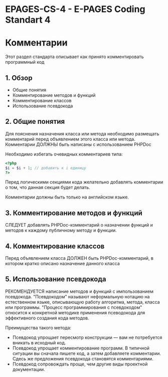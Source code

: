 # EPAGES-CS-4 - E-PAGES Coding Standart 4

<h1>Комментарии</h1>

Этот раздел стандарта описывает как принято комментировать программный код

<h2>1. Обзор</h2>
<ul>
    <li>Общие понятия</li>
    <li>Комментирование методов и функций</li>
    <li>Комментирование классов</li>
    <li>Использование псевдокода</li>
</ul>

<h2>2. Общие понятия</h2>
Для пояснения назначения класса или метода необходимо размещать комментарий перед объявлением этого класса или метода.
Комментарии ДОЛЖНЫ быть написаны с использованием PHPDoc

Необходимо избегать очевидных комментариев типа:
```php
<?php
$i = $i + 1; // добавить к i единицу
?>
```

Перед логическими секциями кода желательно добавлять комментарии о том, что данная секция будет делать.

Комментарии должны быть только на английском языке.

<h2>3. Комментирование методов и функций</h2>
СЛЕДУЕТ добавлять PHPDoc-комментарий о назначении функций и методов к каждому публичному методу и функции.

<h2>4. Комментирование классов</h2>
Перед объявлением класса ДОЛЖЕН быть PHPDoc-комментарий, в котором кратко описано назначение данного класса

<h2>5. Использование псевдокода</h2>
РЕКОМЕНДУЕТСЯ написание методов и функций с импользованием псевдокода.
"Псевдокодом" называют неформальную нотацию на естественном языке, описывающую работу алгоритма, метода, класса или программы. "Процесс программирования с псевдокодом" относится к конкретной методике применения псеводокода для эффективного создания кода методов.

Преимущества такого метода:
<ul>
	<li>Псевдокод упрощает пересмотр конструкции — вам не потребуется вникать в
исходный код.</li>
	<li>Псевдокод упрощает комментирование программ. В типичной ситуации вы сначала пишете код, а затем добавляете комментарии. Сдесь же предложения псевдокода становятся комментариями.</li>
	<li>Псевдокод сопровождать проще, чем другие виды проектной документации.</li>
</ul>
